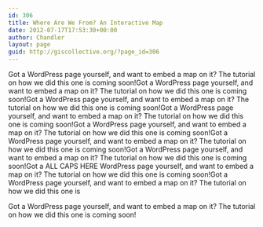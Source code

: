 ```yaml
---
id: 306
title: Where Are We From? An Interactive Map
date: 2012-07-17T17:53:30+00:00
author: Chandler
layout: page
guid: http://giscollective.org/?page_id=306
---
```

<div id="map">
</div>

Got a WordPress page yourself, and want to embed a map on it? The tutorial on how we did this one is coming soon!Got a WordPress page yourself, and want to embed a map on it? The tutorial on how we did this one is coming soon!Got a WordPress page yourself, and want to embed a map on it? The tutorial on how we did this one is coming soon!Got a WordPress page yourself, and want to embed a map on it? The tutorial on how we did this one is coming soon!Got a WordPress page yourself, and want to embed a map on it? The tutorial on how we did this one is coming soon!Got a WordPress page yourself, and want to embed a map on it? The tutorial on how we did this one is coming soon!Got a WordPress page yourself, and want to embed a map on it? The tutorial on how we did this one is coming soon!Got a ALL CAPS HERE WordPress page yourself, and want to embed a map on it? The tutorial on how we did this one is coming soon!Got a WordPress page yourself, and want to embed a map on it? The tutorial on how we did this one is 

Got a WordPress page yourself, and want to embed a map on it? The tutorial on how we did this one is coming soon!